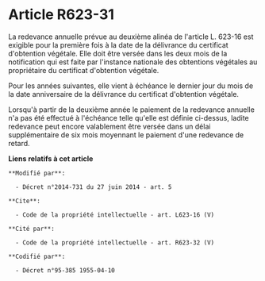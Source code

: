 # Article R623-31

La redevance annuelle prévue au deuxième alinéa de l'article L. 623-16 est exigible pour la première fois à la date de la
délivrance du certificat d'obtention végétale. Elle doit être versée dans les deux mois de la notification qui est faite par
l'instance nationale des obtentions végétales au propriétaire du certificat d'obtention végétale. 

Pour les années suivantes, elle vient à échéance le dernier jour du mois de la date anniversaire de la délivrance du
certificat d'obtention végétale. 

Lorsqu'à partir de la deuxième année le paiement de la redevance annuelle n'a pas été effectué à l'échéance telle qu'elle est
définie ci-dessus, ladite redevance peut encore valablement être versée dans un délai supplémentaire de six mois moyennant le
paiement d'une redevance de retard.

**Liens relatifs à cet article**

	**Modifié par**:

	  - Décret n°2014-731 du 27 juin 2014 - art. 5

	**Cite**:

	  - Code de la propriété intellectuelle - art. L623-16 (V)

	**Cité par**:

	  - Code de la propriété intellectuelle - art. R623-32 (V)

	**Codifié par**:

	  - Décret n°95-385 1955-04-10
